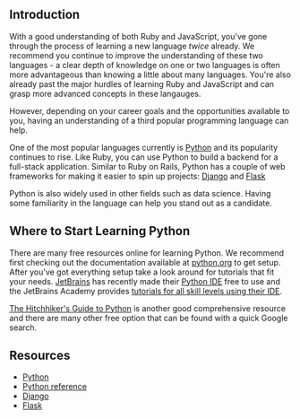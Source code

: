 ## Introduction

With a good understanding of both Ruby and JavaScript, you've gone through the process of
learning a new language _twice_ already. We recommend you continue to improve the
understanding of these two languages - a clear depth of knowledge on one or two languages is
often more advantageous than knowing a little about many languages. You're also already past the
major hurdles of learning Ruby and JavaScript and can grasp more advanced concepts in these langauges.

However, depending on your career goals and the opportunities available to you, having an understanding
of a third popular programming language can help.

One of the most popular languages currently is [Python][] and its popularity
continues to rise. Like Ruby, you can use Python to build a backend for a full-stack application. Similar to
Ruby on Rails, Python has a couple of web frameworks for making it easier to spin up projects: [Django][] and
[Flask][]

Python is also widely used in other fields such as data science. Having some familiarity in the language
can help you stand out as a candidate.

## Where to Start Learning Python

There are many free resources online for learning Python. We recommend first checking out the documentation
available at [python.org](https://www.python.org/about/gettingstarted/) to get setup. After you've got
everything setup take a look around for tutorials that fit your needs. [JetBrains][] has recently made their
[Python IDE](https://www.jetbrains.com/pycharm/) free to use and the JetBrains Academy provides 
[tutorials for all skill levels using their IDE][jb tutorial].

[The Hitchhiker's Guide to Python][] is another good comprehensive resource and there are many other free option
that can be found with a quick Google search.

## Resources

- [Python][]
- [Python reference][]
- [Django][]
- [Flask][]

[Python]: https://www.python.org
[Python reference]: https://www.w3schools.com/python/
[Django]: https://www.djangoproject.com/
[Flask]: https://palletsprojects.com/p/flask/
[The Hitchhiker's Guide to Python]: https://docs.python-guide.org/intro/learning/
[JetBrains]: https://www.jetbrains.com/
[jb tutorial]: https://hyperskill.org/onboarding/?track=python
